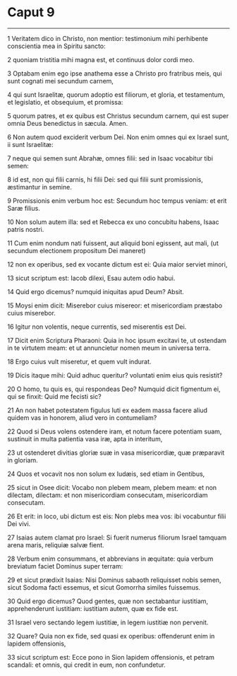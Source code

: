 # Caput 9

***

1 Veritatem dico in Christo, non mentior: testimonium mihi perhibente conscientia mea in Spiritu sancto:

2 quoniam tristitia mihi magna est, et continuus dolor cordi meo.

3 Optabam enim ego ipse anathema esse a Christo pro fratribus meis, qui sunt cognati mei secundum carnem,

4 qui sunt Israelitæ, quorum adoptio est filiorum, et gloria, et testamentum, et legislatio, et obsequium, et promissa:

5 quorum patres, et ex quibus est Christus secundum carnem, qui est super omnia Deus benedictus in sæcula. Amen.

6 Non autem quod exciderit verbum Dei. Non enim omnes qui ex Israel sunt, ii sunt Israelitæ:

7 neque qui semen sunt Abrahæ, omnes filii: sed in Isaac vocabitur tibi semen:

8 id est, non qui filii carnis, hi filii Dei: sed qui filii sunt promissionis, æstimantur in semine.

9 Promissionis enim verbum hoc est: Secundum hoc tempus veniam: et erit Saræ filius.

10 Non solum autem illa: sed et Rebecca ex uno concubitu habens, Isaac patris nostri.

11 Cum enim nondum nati fuissent, aut aliquid boni egissent, aut mali, (ut secundum electionem propositum Dei maneret)

12 non ex operibus, sed ex vocante dictum est ei: Quia maior serviet minori,

13 sicut scriptum est: Iacob dilexi, Esau autem odio habui.

14 Quid ergo dicemus? numquid iniquitas apud Deum? Absit.

15 Moysi enim dicit: Miserebor cuius misereor: et misericordiam præstabo cuius miserebor.

16 Igitur non volentis, neque currentis, sed miserentis est Dei.

17 Dicit enim Scriptura Pharaoni: Quia in hoc ipsum excitavi te, ut ostendam in te virtutem meam: et ut annuncietur nomen meum in universa terra.

18 Ergo cuius vult miseretur, et quem vult indurat.

19 Dicis itaque mihi: Quid adhuc queritur? voluntati enim eius quis resistit?

20 O homo, tu quis es, qui respondeas Deo? Numquid dicit figmentum ei, qui se finxit: Quid me fecisti sic?

21 An non habet potestatem figulus luti ex eadem massa facere aliud quidem vas in honorem, aliud vero in contumeliam?

22 Quod si Deus volens ostendere iram, et notum facere potentiam suam, sustinuit in multa patientia vasa iræ, apta in interitum,

23 ut ostenderet divitias gloriæ suæ in vasa misericordiæ, quæ præparavit in gloriam.

24 Quos et vocavit nos non solum ex Iudæis, sed etiam in Gentibus,

25 sicut in Osee dicit: Vocabo non plebem meam, plebem meam: et non dilectam, dilectam: et non misericordiam consecutam, misericordiam consecutam.

26 Et erit: in loco, ubi dictum est eis: Non plebs mea vos: ibi vocabuntur filii Dei vivi.

27 Isaias autem clamat pro Israel: Si fuerit numerus filiorum Israel tamquam arena maris, reliquiæ salvæ fient.

28 Verbum enim consummans, et abbrevians in æquitate: quia verbum breviatum faciet Dominus super terram:

29 et sicut prædixit Isaias: Nisi Dominus sabaoth reliquisset nobis semen, sicut Sodoma facti essemus, et sicut Gomorrha similes fuissemus.

30 Quid ergo dicemus? Quod gentes, quæ non sectabantur iustitiam, apprehenderunt iustitiam: iustitiam autem, quæ ex fide est.

31 Israel vero sectando legem iustitiæ, in legem iustitiæ non pervenit.

32 Quare? Quia non ex fide, sed quasi ex operibus: offenderunt enim in lapidem offensionis,

33 sicut scriptum est: Ecce pono in Sion lapidem offensionis, et petram scandali: et omnis, qui credit in eum, non confundetur.

